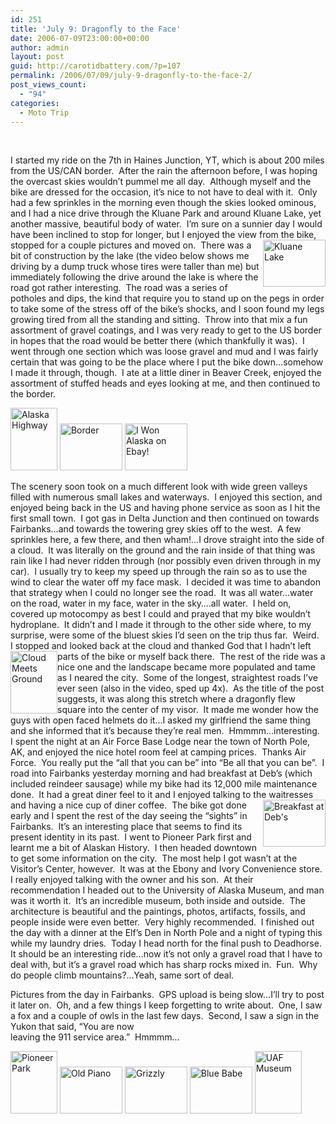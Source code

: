 ```yaml
---
id: 251
title: 'July 9: Dragonfly to the Face'
date: 2006-07-09T23:00:00+00:00
author: admin
layout: post
guid: http://carotidbattery.com/?p=107
permalink: /2006/07/09/july-9-dragonfly-to-the-face-2/
post_views_count:
  - "94"
categories:
  - Moto Trip
---
```

&nbsp;

I started my ride on the 7th in Haines Junction, YT, which is about 200 miles from the US/CAN border.  After the rain the afternoon before, I was hoping the overcast skies wouldn&#8217;t pummel me all day.  Although myself and the bike are dressed for the occasion, it&#8217;s nice to not have to deal with it.  Only had a few sprinkles in the morning even though the skies looked ominous, and I had a nice drive through the Kluane Park and around Kluane Lake, yet another massive, beautiful body of water.  I&#8217;m sure on a sunnier day I would have been inclined to stop for longer, but I enjoyed the view from the bike, stopped for a couple pictures and moved on.  [<img style="float: right;" src="http://static.flickr.com/78/184572409_c5b1125afc_t.jpg" alt="Kluane Lake" width="100" height="75" />](http://www.flickr.com/photos/64293054@N00/184572409/ "Photo Sharing")There was a bit of construction by the lake (the video below shows me driving by a dump truck whose tires were taller than me) but immediately following the drive around the lake is where the road got rather interesting.  The road was a series of potholes and dips, the kind that require you to stand up on the pegs in order to take some of the stress off of the bike&#8217;s shocks, and I soon found my legs growing tired from all the standing and sitting.  Throw into that mix a fun assortment of gravel coatings, and I was very ready to get to the US border in hopes that the road would be better there (which thankfully it was).  I went through one section which was loose gravel and mud and I was fairly certain that was going to be the place where I put the bike down&#8230;somehow I made it through, though.  I ate at a little diner in Beaver Creek, enjoyed the assortment of stuffed heads and eyes looking at me, and then continued to the border.

[<img src="http://static.flickr.com/70/184572558_2c75cc1b5c_t.jpg" alt="Alaska Highway" width="75" height="100" />](http://www.flickr.com/photos/64293054@N00/184572558/ "Photo Sharing") [<img src="http://static.flickr.com/61/184573096_8f9ff8501f_t.jpg" alt="Border" width="100" height="75" />](http://www.flickr.com/photos/64293054@N00/184573096/ "Photo Sharing") [<img src="http://static.flickr.com/56/184572714_e0024f1b5a_t.jpg" alt="I Won Alaska on Ebay!" width="100" height="75" />](http://www.flickr.com/photos/64293054@N00/184572714/ "Photo Sharing")

The scenery soon took on a much different look with wide green valleys filled with numerous small lakes and waterways.  I enjoyed this section, and enjoyed being back in the US and having phone service as soon as I hit the first small town.  I got gas in Delta Junction and then continued on towards Fairbanks&#8230;and towards the towering grey skies off to the west.  A few sprinkles here, a few there, and then wham!&#8230;I drove straight into the side of a cloud.  It was literally on the ground and the rain inside of that thing was rain like I had never ridden through (nor possibly even driven through in my car).  I usually try to keep my speed up through the rain so as to use the wind to clear the water off my face mask.  I decided it was time to abandon that strategy when I could no longer see the road.  It was all water&#8230;water on the road, water in my face, water in the sky&#8230;.all water.  I held on, covered up motocompy as best I could and prayed that my bike wouldn&#8217;t hydroplane.  It didn&#8217;t and I made it through to the other side where, to my surprise, were some of the bluest skies I&#8217;d seen on the trip thus far.  Weird.  I stopped and looked back at the cloud and thanked God that I hadn&#8217;t left parts of the bike or myself back there.  [<img class="alignleft" style="float: left;" src="http://static.flickr.com/71/184573893_8440adefdb_t.jpg" alt="Cloud Meets Ground" width="75" height="100" />](http://www.flickr.com/photos/64293054@N00/184573893/ "Photo Sharing")The rest of the ride was a nice one and the landscape became more populated and tame as I neared the city.  Some of the longest, straightest roads I&#8217;ve ever seen (also in the video, sped up 4x).  As the title of the post suggests, it was along this stretch where a dragonfly flew square into the center of my visor.  It made me wonder how the guys with open faced helmets do it&#8230;I asked my girlfriend the same thing and she informed that it&#8217;s because they&#8217;re real men.  Hmmmm&#8230;interesting.  I spent the night at an Air Force Base Lodge near the town of North Pole, AK, and enjoyed the nice hotel room feel at camping prices.  Thanks Air Force.  You really put the &#8220;all that you can be&#8221; into &#8220;Be all that you can be&#8221;.  I road into Fairbanks yesterday morning and had breakfast at Deb&#8217;s (which included reindeer sausage) while my bike had its 12,000 mile maintenance done.  It had a great diner feel to it and I enjoyed talking to the waitresses and having a nice cup of diner coffee.  [<img style="float: right;" src="http://static.flickr.com/77/185315481_2aea1080de_t.jpg" alt="Breakfast at Deb's" width="100" height="75" />](http://www.flickr.com/photos/64293054@N00/185315481/ "Photo Sharing") The bike got done early and I spent the rest of the day seeing the &#8220;sights&#8221; in Fairbanks.  It&#8217;s an interesting place that seems to find its present identity in its past.  I went to Pioneer Park first and learnt me a bit of Alaskan History.  I then headed downtown to get some information on the city.  The most help I got wasn&#8217;t at the Visitor&#8217;s Center, however.  It was at the Ebony and Ivory Convenience store.  I really enjoyed talking with the owner and his son.  At their recommendation I headed out to the University of Alaska Museum, and man was it worth it.  It&#8217;s an incredible museum, both inside and outside.  The architecture is beautiful and the paintings, photos, artifacts, fossils, and people inside were even better.  Very highly recommended.  I finished out the day with a dinner at the Elf&#8217;s Den in North Pole and a night of typing this while my laundry dries.  Today I head north for the final push to Deadhorse.  It should be an interesting ride&#8230;now it&#8217;s not only a gravel road that I have to deal with, but it&#8217;s a gravel road which has sharp rocks mixed in.  Fun.  Why do people climb mountains?&#8230;Yeah, same sort of deal.

Pictures from the day in Fairbanks.  GPS upload is being slow&#8230;I&#8217;ll try to post it later on.  Oh, and a few things I keep forgetting to write about.  One, I saw a fox and a couple of owls in the last few days.  Second, I saw a sign in the Yukon that said, &#8220;You are now  
leaving the 911 service area.&#8221;  Hmmmm&#8230;

[<img src="http://static.flickr.com/51/185315639_94758812e0_t.jpg" alt="Pioneer Park" width="75" height="100" />](http://www.flickr.com/photos/64293054@N00/185315639/ "Photo Sharing") [<img src="http://static.flickr.com/66/185315880_368b2fe9c4_t.jpg" alt="Old Piano" width="100" height="75" />](http://www.flickr.com/photos/64293054@N00/185315880/ "Photo Sharing") [<img src="http://static.flickr.com/60/185316110_d7918c83d6_t.jpg" alt="Grizzly" width="100" height="75" />](http://www.flickr.com/photos/64293054@N00/185316110/ "Photo Sharing") [<img src="http://static.flickr.com/59/185316328_49670fd67b_t.jpg" alt="Blue Babe" width="100" height="75" />](http://www.flickr.com/photos/64293054@N00/185316328/ "Photo Sharing") [<img src="http://static.flickr.com/76/185316522_f56c3b1d84_t.jpg" alt="UAF Museum" width="75" height="100" />](http://www.flickr.com/photos/64293054@N00/185316522/ "Photo Sharing")